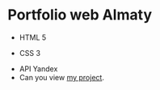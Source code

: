 # Portfolio web Almaty
- HTML 5
* CSS 3
+ API Yandex 
+ Can you view [my project](https://syrymkasenov.github.io/portfolio/).
